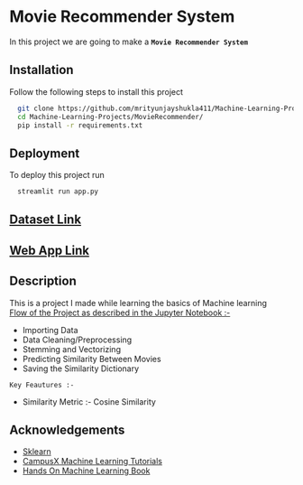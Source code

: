
# Movie Recommender System

In this project we are going to make a **`Movie Recommender System`**


## Installation

Follow the following steps to install this project

```bash
  git clone https://github.com/mrityunjayshukla411/Machine-Learning-Projects.git 
  cd Machine-Learning-Projects/MovieRecommender/
  pip install -r requirements.txt
```
    
## Deployment

To deploy this project run

```bash
  streamlit run app.py
```

## [Dataset Link](https://www.kaggle.com/datasets/tmdb/tmdb-movie-metadata?select=tmdb_5000_movies.csv)

## [Web App Link](https://mv-rcmmd-kalishasur.herokuapp.com/)

## Description

This is a project I made while learning the basics of Machine learning  
[Flow of the Project as described in the Jupyter Notebook :-](https://github.com/mrityunjayshukla411/Machine-Learning-Projects/blob/main/CarPricePredictor/car_price_predictor.ipynb)  
* Importing Data
* Data Cleaning/Preprocessing
* Stemming and Vectorizing
* Predicting Similarity Between Movies
* Saving the Similarity Dictionary

`Key Feautures :-` 
* Similarity Metric :- Cosine Similarity 



## Acknowledgements

 - [Sklearn](https://scikit-learn.org/stable/)
 - [CampusX Machine Learning Tutorials](https://www.youtube.com/c/CampusX-official/featured)
 - [Hands On Machine Learning Book](https://www.oreilly.com/library/view/hands-on-machine-learning/9781492032632/)
